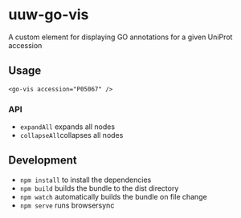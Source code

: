 # uuw-go-vis
A custom element for displaying GO annotations for a given UniProt accession

## Usage
```
<go-vis accession="P05067" />
```
### API
- `expandAll` expands all nodes
- `collapseAll`collapses all nodes

## Development
- `npm install` to install the dependencies
- `npm build` builds the bundle to the dist directory
- `npm watch` automatically builds the bundle on file change
- `npm serve` runs browsersync
